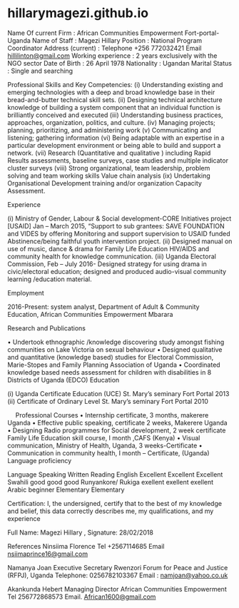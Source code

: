 # hillarymagezi.github.io

Name Of current Firm    	:	African Communities Empowerment 
				          	Fort-portal- Uganda
Name	of Staff		 	:	Magezi Hillary
Position			:	National Program Coordinator
Address (current)		:	Telephone +256 772032421
Email                                         		hillilinton@gmail.com
Working experience		:	2 years exclusively with the NGO sector 
Date of Birth			:	26 April 1978
Nationality			:	Ugandan
Marital Status		:		Single and searching

Professional Skills and Key Competencies:
(i)	Understanding existing and emerging technologies with a deep and broad knowledge base in their bread-and-butter technical skill sets.
(ii)	Designing technical architecture knowledge of building a system component that an individual function is brilliantly conceived and executed
(iii)	 Understanding business practices, approaches, organization, politics, and culture.
(iv)	 Managing projects; planning, prioritizing, and administering work
(v)	 Communicating and listening; gathering information
(vi)	 Being adaptable with an expertise in a particular development environment or being able to build and support a network.
(vii)	Research (Quantitative and qualitative ) including Rapid Results assessments, baseline surveys, case studies and multiple indicator cluster surveys 
(viii)	Strong organizational, team leadership, problem solving and team working skills Value chain analysis
(ix)	Undertaking Organisational Development training and/or organization Capacity Assessment.




Experience

(i)	Ministry of Gender, Labour & Social development-CORE Initiatives project [USAID] Jan – March 2015, “Support to sub grantees: SAVE FOUNDATION and VIDES by offering Monitoring and support supervision to USAID funded Abstinence/being faithful youth intervention project.
(ii)	 Designed manual on use of music, dance & drama for Family Life Education HIV/AIDS and community health for knowledge communication. 
(iii)	Uganda Electoral Commission, Feb – July 2016- Designed strategy for using drama in civic/electoral education; designed and produced audio-visual community learning /education material.

Employment

2016-Present: system analyst, Department of Adult & Community Education, African Communities Empowerment Mbarara

Research and Publications 

•	Undertook ethnographic /knowledge discovering study amongst fishing communities on Lake Victoria on sexual behaviour
•	Designed qualitative and quantitative (knowledge based) studies for Electoral Commission, Marie-Stopes and Family Planning Association of Uganda 
•	Coordinated  knowledge based needs assessment for  children with disabilities in 8 Districts of Uganda (EDCO)
Education

(i)	Uganda Certificate Education (UCE) St. Mary’s seminary Fort Portal 2013
(ii)	 Certificate  of Ordinary Level St. Mary’s seminary Fort Portal 2010

 
Professional Courses
•	Internship certificate, 3 months, makerere Uganda
•	Effective public speaking, certificate 2 weeks, Makerere Uganda
•	Designing Radio programmes for Social development, 2 week certificate Family Life Education skill  course, I month ,CAFS (Kenya) 
•	Visual communication, Ministry of Health, Uganda, 3 weeks-Certificate
•	Communication in community  health, I month – Certificate, (Uganda)
Language proficiency 

Language	Speaking	Written	Reading
English	Excellent	Excellent	Excellent
Swahili	good	good	good
Runyankore/ Rukiga	exellent	exellent	exellent
Arabic	beginner	Elementary	Elementary

Certification:
I, the undersigned, certify that to the best of my knowledge and belief, this data correctly describes me, my qualifications, and my experience				

Full Name: Magezi Hillary	, Signature: 28/02/2018


References
Ninsiima Florence
Tel +2567114685
Email nsiimaprince16@gmail.com

Namanya Joan
Executive Secretary 
Rwenzori Forum for Peace and Justice (RFPJ), Uganda
Telephone:	 0256782103367
Email	:	namjoan@yahoo.co.uk

Akankunda Hebert 
Managing Director 
African Communities Empowerment
Tel 256772868573
Email. African1600@gmail.com




